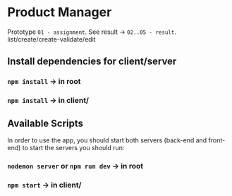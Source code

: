 # Product Manager
Prototype `01 - assignment`.
See result -> `02..05 - result`. list/create/create-validate/edit

## Install dependencies for client/server
### `npm install` -> in root
### `npm install` -> in client/

## Available Scripts
In  order to use the app, you should start both servers (back-end and front-end)
to start the servers you should run:
### `nodemon server` or `npm run dev` -> in root
### `npm start` -> in client/
